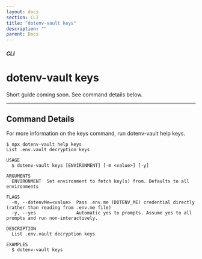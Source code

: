 ```yaml
---
layout: docs
section: CLI
title: "dotenv-vault keys"
description: ""
parent: Docs
---
```


##### CLI

# dotenv-vault keys

Short guide coming soon. See command details below.

---

## Command Details

For more information on the keys command, run dotenv-vault help keys.

```
$ npx dotenv-vault help keys
List .env.vault decryption keys

USAGE
  $ dotenv-vault keys [ENVIRONMENT] [-m <value>] [-y]

ARGUMENTS
  ENVIRONMENT  Set environment to fetch key(s) from. Defaults to all environments

FLAGS
  -m, --dotenvMe=<value>  Pass .env.me (DOTENV_ME) credential directly (rather than reading from .env.me file)
  -y, --yes               Automatic yes to prompts. Assume yes to all prompts and run non-interactively.

DESCRIPTION
  List .env.vault decryption keys

EXAMPLES
  $ dotenv-vault keys
```
